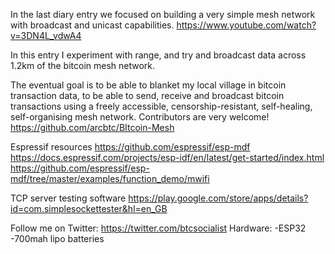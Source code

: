 In the last diary entry we focused on building a very simple mesh network with broadcast and unicast capabilities. https://www.youtube.com/watch?v=3DN4L_vdwA4

In this entry I experiment with range, and try and broadcast data across 1.2km of the bitcoin mesh network.

The eventual goal is to be able to blanket my local village in bitcoin transaction data, to be able to send, receive and broadcast bitcoin transactions using a freely accessible, censorship-resistant, self-healing, self-organising mesh network. Contributors are very welcome! https://github.com/arcbtc/BItcoin-Mesh

Espressif resources 
https://github.com/espressif/esp-mdf
https://docs.espressif.com/projects/esp-idf/en/latest/get-started/index.html
https://github.com/espressif/esp-mdf/tree/master/examples/function_demo/mwifi

TCP server testing software 
https://play.google.com/store/apps/details?id=com.simplesockettester&hl=en_GB

Follow me on Twitter: 
https://twitter.com/btcsocialist 
Hardware: 
-ESP32
-700mah lipo batteries
